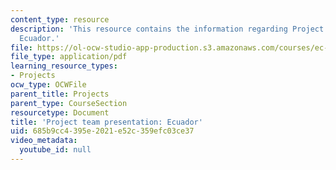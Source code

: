 ```yaml
---
content_type: resource
description: 'This resource contains the information regarding Project team presentation:
  Ecuador.'
file: https://ol-ocw-studio-app-production.s3.amazonaws.com/courses/ec-701j-d-lab-i-development-fall-2009/685b9cc4395e2021e52c359efc03ce37_MITEC_701JF09_proj_ecuador.pdf
file_type: application/pdf
learning_resource_types:
- Projects
ocw_type: OCWFile
parent_title: Projects
parent_type: CourseSection
resourcetype: Document
title: 'Project team presentation: Ecuador'
uid: 685b9cc4-395e-2021-e52c-359efc03ce37
video_metadata:
  youtube_id: null
---
```

